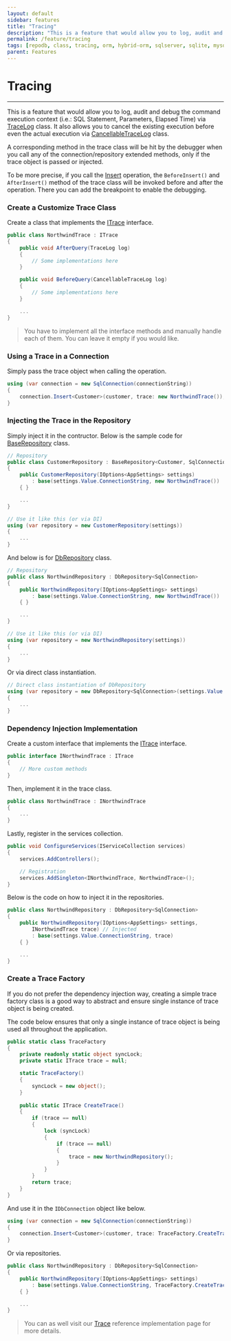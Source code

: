 ```yaml
---
layout: default
sidebar: features
title: "Tracing"
description: "This is a feature that would allow you to log, audit and debug the command execution context (i.e.: SQL Statement, Parameters, Elapsed Time) via TraceLog class."
permalink: /feature/tracing
tags: [repodb, class, tracing, orm, hybrid-orm, sqlserver, sqlite, mysql, postgresql]
parent: Features
---
```


# Tracing

---

This is a feature that would allow you to log, audit and debug the command execution context (i.e.: SQL Statement, Parameters, Elapsed Time) via [TraceLog](/class/tracelog) class. It also allows you to cancel the existing execution before even the actual execution via [CancellableTraceLog](/class/cancellabletracelog) class.

A corresponding method in the trace class will be hit by the debugger when you call any of the connection/repository extended methods, only if the trace object is passed or injected.

To be more precise, if you call the [Insert](/operation/insert) operation, the `BeforeInsert()` and `AfterInsert()` method of the trace class will be invoked before and after the operation. There you can add the breakpoint to enable the debugging.

### Create a Customize Trace Class

Create a class that implements the [ITrace](/interface/itrace) interface.

```csharp
public class NorthwindTrace : ITrace
{
    public void AfterQuery(TraceLog log)
    {
        // Some implementations here
    }

    public void BeforeQuery(CancellableTraceLog log)
    {
        // Some implementations here
    }

    ...
}
```

> You have to implement all the interface methods and manually handle each of them. You can leave it empty if you would like.

### Using a Trace in a Connection

Simply pass the trace object when calling the operation.

```csharp
using (var connection = new SqlConnection(connectionString))
{
    connection.Insert<Customer>(customer, trace: new NorthwindTrace());
}
```

### Injecting the Trace in the Repository

Simply inject it in the contructor. Below is the sample code for [BaseRepository](/class/baserepository) class.

```csharp
// Repository
public class CustomerRepository : BaseRepository<Customer, SqlConnection>
{
    public CustomerRepository(IOptions<AppSettings> settings)
        : base(settings.Value.ConnectionString, new NorthwindTrace())
    { }

    ...
}

// Use it like this (or via DI)
using (var repository = new CustomerRepository(settings))
{
    ...
}
```

And below is for [DbRepository](/class/dbrepository) class.

```csharp
// Repository
public class NorthwindRepository : DbRepository<SqlConnection>
{
    public NorthwindRepository(IOptions<AppSettings> settings)
        : base(settings.Value.ConnectionString, new NorthwindTrace())
    { }

    ...
}

// Use it like this (or via DI)
using (var repository = new NorthwindRepository(settings))
{
    ...
}
```

Or via direct class instantiation.

```csharp
// Direct class instantiation of DbRepository
using (var repository = new DbRepository<SqlConnection>(settings.Value.ConnectionString, new NorthwindTrace()))
{
    ...
}
```

### Dependency Injection Implementation

Create a custom interface that implements the [ITrace](/interface/itrace) interface.

```csharp
public interface INorthwindTrace : ITrace
{
    // More custom methods
}
```

Then, implement it in the trace class.

```csharp
public class NorthwindTrace : INorthwindTrace
{
    ...
}
```

Lastly, register in the services collection.

```csharp
public void ConfigureServices(IServiceCollection services)
{
    services.AddControllers();

    // Registration
    services.AddSingleton<INorthwindTrace, NorthwindTrace>();
}
```

Below is the code on how to inject it in the repositories.

```csharp
public class NorthwindRepository : DbRepository<SqlConnection>
{
    public NorthwindRepository(IOptions<AppSettings> settings,
        INorthwindTrace trace) // Injected
        : base(settings.Value.ConnectionString, trace)
    { }

    ...
}
```

### Create a Trace Factory

If you do not prefer the dependency injection way, creating a simple trace factory class is a good way to abstract and ensure single instance of trace object is being created.

The code below ensures that only a single instance of trace object is being used all throughout the application.

```csharp
public static class TraceFactory
{
    private readonly static object syncLock;
    private static ITrace trace = null;

    static TraceFactory()
    {
        syncLock = new object();
    }
    
    public static ITrace CreateTrace()
    {
        if (trace == null)
        {
            lock (syncLock)
            {
                if (trace == null)
                {
                    trace = new NorthwindRepository();
                }
            }
        }
        return trace;
    }
}
```

And use it in the `IDbConnection` object like below.

```csharp
using (var connection = new SqlConnection(connectionString))
{
    connection.Insert<Customer>(customer, trace: TraceFactory.CreateTrace());
}
```

Or via repositories.

```csharp
public class NorthwindRepository : DbRepository<SqlConnection>
{
    public NorthwindRepository(IOptions<AppSettings> settings)
        : base(settings.Value.ConnectionString, TraceFactory.CreateTrace())
    { }

    ...
}
```

> You can as well visit our [Trace](/reference/trace) reference implementation page for more details.
